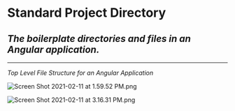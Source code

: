 # Standard Project Directory

## *The boilerplate directories and files in an Angular application.*

---

*Top Level File Structure for an Angular Application*

![Screen Shot 2021-02-11 at 1.59.52 PM.png](https://res.craft.do/user/full/35b7910a-02c9-b6ae-7bc0-106a5eab9e46/doc/7C5D9106-39B2-4798-95CA-A7BEB95466E6/E1DDFB92-7152-4746-9B93-637ED0A823EC_2)

![Screen Shot 2021-02-11 at 3.16.31 PM.png](https://res.craft.do/user/full/35b7910a-02c9-b6ae-7bc0-106a5eab9e46/doc/7C5D9106-39B2-4798-95CA-A7BEB95466E6/402E014A-6B7B-4E5F-AC46-117B6A4E830A_2)

